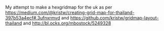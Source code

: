 My attempt to make a hexgridmap for the uk as per https://medium.com/@kristw/creating-grid-map-for-thailand-397b53a4ecf#.3ufnxrmvd
and https://github.com/kristw/gridmap-layout-thailand and http://bl.ocks.org/mbostock/5249328